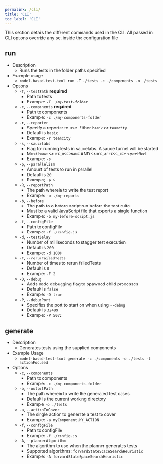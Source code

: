 ```yaml
---
permalink: /cli/
title: 'CLI'
toc_label: 'CLI'
---
```


This section details the different commands used in the CLI. All passed in CLI options override any set inside the configuration file

## run
* Description
    * Runs the tests in the folder paths specified
* Example usage
    * `model-based-test-tool run -T ./tests -c ./components -o ./tests`
* Options
    * `-T`, `--testPath` **required**
        * Path to tests
        * Example: `-T ./my-test-folder`
    * `-c`, `--components` **required**
        * Path to components
        * Example: `-c ./my-components-folder`
    * `-r`, `--reporter`
        * Specify a reporter to use. Either `basic` or `teamcity` 
        * Default is `basic`
        * Example: `-r teamcity`
    * `-s`, `--saucelabs`
        * Flag for running tests in saucelabs. A sauce tunnel will be started
        * Must have `SAUCE_USERNAME` AND `SAUCE_ACCESS_KEY` specified
        * Example: `-s`
    * `-p`, `--parallelism`
        *  Amount of tests to run in parallel
        *  Default is `20`
        *  Example; `-p 5`
    * `-R`, `--reportPath`
        * The path wherein to write the test report
        * Example: `-o ./my-reports`
    * `-b`, `--before`
        * The path to a before script run before the test suite
        * Must be a valid JavaScript file that exports a single function
        * Example: `-b my-before-script.js`
    * `-f`, `--configFile`
        * Path to configFile
        * Example: `-f ./config.js`
    * `-d`, `--testDelay`
        * Number of milliseconds to stagger test execution
        * Default is `200`
        * Example: `-d 1000`
    * `-F`, `--rerunFailedTests`
        * Number of times to rerun failedTests
        * Default is `0`
        * Example: `-F 2`
    * `-D`, `--debug`
        * Adds node debugging flag to spawned child processes
        * Default is `false`
        * Example: `-D true`
    * `-P`, `--debugPort`
        * Specifies the port to start on when using `--debug`
        * Default is `32489`
        * Example: `-P 5072`

## generate
* Description
    * Generates tests using the supplied components
* Example Usage
    * `model-based-test-tool generate -c ./components -o ./tests -t actionFocused`
* Options
    * `-c`, `--components`
        * Path to components
        * Example: `-c ./my-components-folder`
    * `-o`, `--outputPath`
        * The path wherein to write the generated test cases
        * Default is the current working directory
        * Example `-o ./tests` 
    * `-a`, `--actionToCover`
        *  The single action to generate a test to cover
        *  Example: `-a myComponent.MY_ACTION`
    * `-f`, `--configFile`
        * Path to configFile
        * Example: `-f ./config.js`
    * `-A`, `--plannerAlgorithm`
        * The algorithm to use when the planner generates tests
        * Supported algorithms: `forwardStateSpaceSearchHeuristic`
        * Example: `-A forwardStateSpaceSearchHeuristic`
